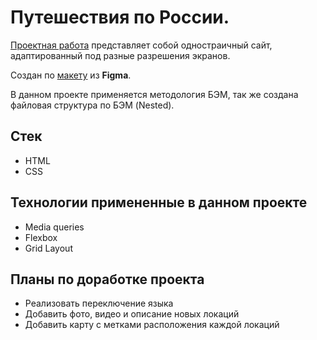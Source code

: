 # Путешествия по России.

[Проектная работа](https://serega4517.github.io/russian-travel/) представляет собой одностраичный сайт, адаптированный под разные разрешения экранов.

Создан по [макету](https://www.figma.com/file/5S2WSbEFL6awjVWJ0NWL8Q/Sprint-3_-Russia-_-desktop-mobile?node-id=28503%3A0) из **Figma**.

В данном проекте применяется методология БЭМ, так же создана файловая структура по БЭМ (Nested).

## Стек

* HTML
* CSS

## Технологии примененные в данном проекте
* Media queries
* Flexbox
* Grid Layout

## Планы по доработке проекта

* Реализовать переключение языка
* Добавить фото, видео и описание новых локаций
* Добавить карту с метками расположения каждой локаций
